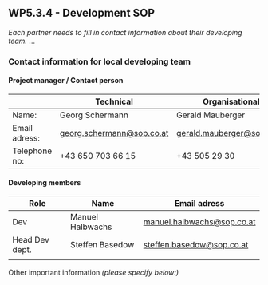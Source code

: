 ## WP5.3.4 - Development SOP

*Each partner needs to fill in contact information about their developing team.*
...

### Contact information for local developing team

#### Project manager / Contact person
|               | Technical                 | Organisational             |
| ------------- | ------------------------- | -------------------------- |
| Name:         | Georg Schermann           | Gerald Mauberger           |
| Email adress: | georg.schermann@sop.co.at | gerald.mauberger@sop.co.at |
| Telephone no: | +43 650 703 66 15         | +43 505 29 30              |

#### Developing members
|     Role       |      Name         |              Email adress                 |
| -------------  | ----------------- | ----------------------------------------- |
| Dev            | Manuel Halbwachs  | manuel.halbwachs@sop.co.at                |
| Head Dev dept. | Steffen Basedow   | steffen.basedow@sop.co.at                 |
|                |                   |                                           |             

Other important information _(please specify below:)_ 
